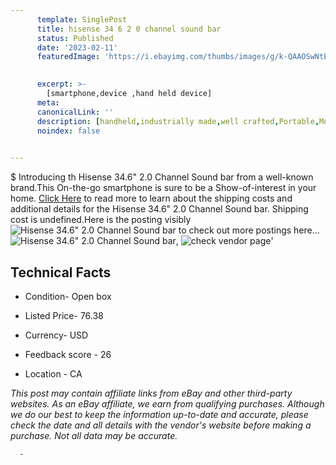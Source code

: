 ```yaml
---
      template: SinglePost
      title: hisense 34 6 2 0 channel sound bar
      status: Published
      date: '2023-02-11'
      featuredImage: 'https://i.ebayimg.com/thumbs/images/g/k-QAAOSwNtBj3rX9/s-l225.jpg'
       

      excerpt: >-
        [smartphone,device ,hand held device]
      meta:
      canonicalLink: ''
      description: [handheld,industrially made,well crafted,Portable,Mobile,Compact,Convenient,Lightweight,Maneuverable,Man-portable,Miniature,Carriable,Hand-held,Light,Holdable,Transportable,Mobile device,Pocket-sized,On-the-go,Wireless,Cordless,Compact size,Convenient size, smartphone,device ,hand held device]
      noindex: false
      

---
```

$
      Introducing th Hisense 34.6" 2.0 Channel Sound bar from a well-known brand.This On-the-go smartphone is sure to be a Show-of-interest in your home. [Click Here](https://www.ebay.com/itm/185763370765?hash=item2b405c170d%3Ag%3Ak-QAAOSwNtBj3rX9&mkevt=1&mkcid=1&mkrid=711-53200-19255-0&campid=%253CePNCampaignId%253E&customid=%253CreferenceId%253E&toolid=10049) to read more to learn about the shipping costs and additional details for the Hisense 34.6" 2.0 Channel Sound bar. Shipping cost is undefined.Here is the posting visibly ![Hisense 34.6" 2.0 Channel Sound bar](https://i.ebayimg.com/thumbs/images/g/k-QAAOSwNtBj3rX9/s-l225.jpg) to check out more postings here... ![Hisense 34.6" 2.0 Channel Sound bar](https://i.ebayimg.com/images/g/k-QAAOSwNtBj3rX9/s-l1600.jpg), ![check vendor page](https://origin-galleryplus.ebayimg.com/ws/web/185763370765_2_0_1/225x225.jpg,https://origin-galleryplus.ebayimg.com/ws/web/185763370765_3_0_1/225x225.jpg,https://origin-galleryplus.ebayimg.com/ws/web/185763370765_4_0_1/225x225.jpg,https://origin-galleryplus.ebayimg.com/ws/web/185763370765_5_0_1/225x225.jpg,https://origin-galleryplus.ebayimg.com/ws/web/185763370765_6_0_1/225x225.jpg,https://origin-galleryplus.ebayimg.com/ws/web/185763370765_7_0_1/225x225.jpg,https://origin-galleryplus.ebayimg.com/ws/web/185763370765_8_0_1/225x225.jpg,https://origin-galleryplus.ebayimg.com/ws/web/185763370765_9_0_1/225x225.jpg,https://origin-galleryplus.ebayimg.com/ws/web/185763370765_10_0_1/225x225.jpg,https://origin-galleryplus.ebayimg.com/ws/web/185763370765_11_0_1/225x225.jpg,https://origin-galleryplus.ebayimg.com/ws/web/185763370765_12_0_1/225x225.jpg)'

      

 ## Technical Facts 



     
      

 - Condition- Open box 


      

 - Listed Price- 76.38 


      

 - Currency- USD 


      

 - Feedback score - 26 


      

 - Location - CA 


      
      

 *_This post may contain affiliate links from eBay and other third-party websites. As an eBay affiliate, we earn from qualifying purchases. Although we do our best to keep the information up-to-date and accurate, please check the date and all details with the vendor's website before making a purchase. Not all data may be accurate._*




      -
